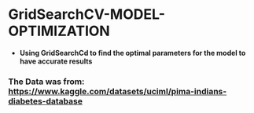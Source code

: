 # GridSearchCV-MODEL-OPTIMIZATION

* **Using GridSearchCd to find the optimal parameters for the model to have accurate results**

### The Data was from: https://www.kaggle.com/datasets/uciml/pima-indians-diabetes-database
